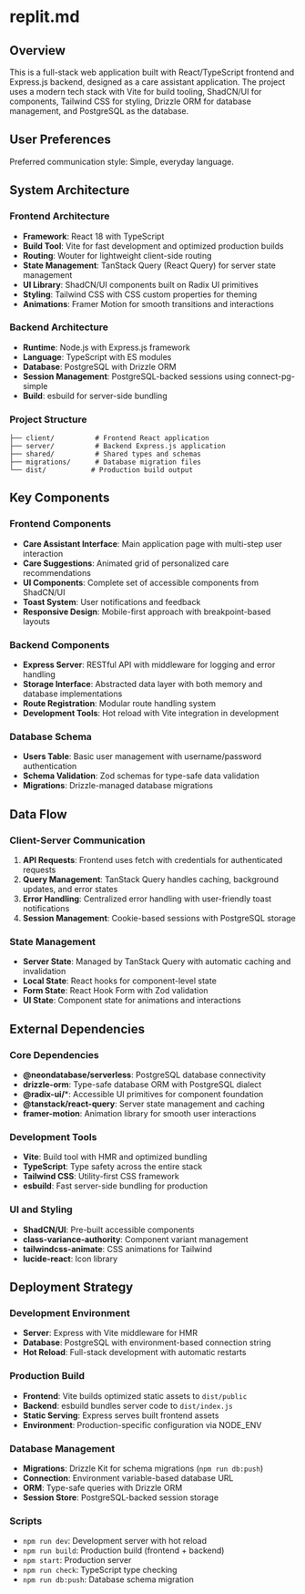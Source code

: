 # replit.md

## Overview

This is a full-stack web application built with React/TypeScript frontend and Express.js backend, designed as a care assistant application. The project uses a modern tech stack with Vite for build tooling, ShadCN/UI for components, Tailwind CSS for styling, Drizzle ORM for database management, and PostgreSQL as the database.

## User Preferences

Preferred communication style: Simple, everyday language.

## System Architecture

### Frontend Architecture
- **Framework**: React 18 with TypeScript
- **Build Tool**: Vite for fast development and optimized production builds
- **Routing**: Wouter for lightweight client-side routing
- **State Management**: TanStack Query (React Query) for server state management
- **UI Library**: ShadCN/UI components built on Radix UI primitives
- **Styling**: Tailwind CSS with CSS custom properties for theming
- **Animations**: Framer Motion for smooth transitions and interactions

### Backend Architecture
- **Runtime**: Node.js with Express.js framework
- **Language**: TypeScript with ES modules
- **Database**: PostgreSQL with Drizzle ORM
- **Session Management**: PostgreSQL-backed sessions using connect-pg-simple
- **Build**: esbuild for server-side bundling

### Project Structure
```
├── client/          # Frontend React application
├── server/          # Backend Express.js application
├── shared/          # Shared types and schemas
├── migrations/      # Database migration files
└── dist/           # Production build output
```

## Key Components

### Frontend Components
- **Care Assistant Interface**: Main application page with multi-step user interaction
- **Care Suggestions**: Animated grid of personalized care recommendations
- **UI Components**: Complete set of accessible components from ShadCN/UI
- **Toast System**: User notifications and feedback
- **Responsive Design**: Mobile-first approach with breakpoint-based layouts

### Backend Components
- **Express Server**: RESTful API with middleware for logging and error handling
- **Storage Interface**: Abstracted data layer with both memory and database implementations
- **Route Registration**: Modular route handling system
- **Development Tools**: Hot reload with Vite integration in development

### Database Schema
- **Users Table**: Basic user management with username/password authentication
- **Schema Validation**: Zod schemas for type-safe data validation
- **Migrations**: Drizzle-managed database migrations

## Data Flow

### Client-Server Communication
1. **API Requests**: Frontend uses fetch with credentials for authenticated requests
2. **Query Management**: TanStack Query handles caching, background updates, and error states
3. **Error Handling**: Centralized error handling with user-friendly toast notifications
4. **Session Management**: Cookie-based sessions with PostgreSQL storage

### State Management
- **Server State**: Managed by TanStack Query with automatic caching and invalidation
- **Local State**: React hooks for component-level state
- **Form State**: React Hook Form with Zod validation
- **UI State**: Component state for animations and interactions

## External Dependencies

### Core Dependencies
- **@neondatabase/serverless**: PostgreSQL database connectivity
- **drizzle-orm**: Type-safe database ORM with PostgreSQL dialect
- **@radix-ui/***: Accessible UI primitives for component foundation
- **@tanstack/react-query**: Server state management and caching
- **framer-motion**: Animation library for smooth user interactions

### Development Tools
- **Vite**: Build tool with HMR and optimized bundling
- **TypeScript**: Type safety across the entire stack
- **Tailwind CSS**: Utility-first CSS framework
- **esbuild**: Fast server-side bundling for production

### UI and Styling
- **ShadCN/UI**: Pre-built accessible components
- **class-variance-authority**: Component variant management
- **tailwindcss-animate**: CSS animations for Tailwind
- **lucide-react**: Icon library

## Deployment Strategy

### Development Environment
- **Server**: Express with Vite middleware for HMR
- **Database**: PostgreSQL with environment-based connection string
- **Hot Reload**: Full-stack development with automatic restarts

### Production Build
- **Frontend**: Vite builds optimized static assets to `dist/public`
- **Backend**: esbuild bundles server code to `dist/index.js`
- **Static Serving**: Express serves built frontend assets
- **Environment**: Production-specific configuration via NODE_ENV

### Database Management
- **Migrations**: Drizzle Kit for schema migrations (`npm run db:push`)
- **Connection**: Environment variable-based database URL
- **ORM**: Type-safe queries with Drizzle ORM
- **Session Store**: PostgreSQL-backed session storage

### Scripts
- `npm run dev`: Development server with hot reload
- `npm run build`: Production build (frontend + backend)
- `npm start`: Production server
- `npm run check`: TypeScript type checking
- `npm run db:push`: Database schema migration